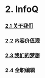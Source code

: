 # 2. InfoQ

### [2.1 关于我们](http://101.200.168.100:4000/21-%E5%85%B3%E4%BA%8E%E6%88%91%E4%BB%AC.html)

### [2.2 内容价值观](http://101.200.168.100:4000/22-%E5%86%85%E5%AE%B9%E4%BB%B7%E5%80%BC%E8%A7%82.html)

### [2.3 我们的梦想](http://101.200.168.100:4000/23-%E6%88%91%E4%BB%AC%E7%9A%84%E6%A2%A6%E6%83%B3.html)

### 2.4 全职编辑

